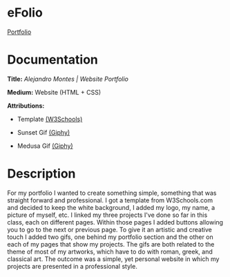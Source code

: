 # eFolio

[Portfolio](ampvisuals.tk)

# Documentation

**Title:** *Alejandro Montes | Website Portfolio*

**Medium:** Website (HTML + CSS)

**Attributions:** 

* Template [(W3Schools)](https://www.w3schools.com/w3css/w3css_templates.asp)

* Sunset Gif [(Giphy)](https://giphy.com/gifs/vaporwave-ryan-seslow-vapor-wave-3JPYST3KFZCNnsch4W)

* Medusa Gif [(Giphy)](https://giphy.com/gifs/LsdzTnWCPs3Ti)

# Description

For my portfolio I wanted to create something simple, something that was straight forward and professional. I got a template from W3Schools.com and decided to keep the white background, I added my logo, my name, a picture of myself, etc. I linked my three projects I've done so far in this class, each on different pages. Within those pages I added buttons allowing you to go to the next or previous page. To give it an artistic and creative touch I added two gifs, one behind my portfolio section and the other on each of my pages that show my projects. The gifs are both related to the theme of most of my artworks, which have to do with roman, greek, and classical art. The outcome was a simple, yet personal website in which my projects are presented in a professional style.
